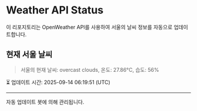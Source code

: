 
# Weather API Status

이 리포지토리는 OpenWeather API를 사용하여 서울의 날씨 정보를 자동으로 업데이트합니다.

## 현재 서울 날씨
> 서울의 현재 날씨: overcast clouds, 온도: 27.86°C, 습도: 56%

⏳ 업데이트 시간: 2025-09-14 06:19:51 (UTC)

---
자동 업데이트 봇에 의해 관리됩니다.
